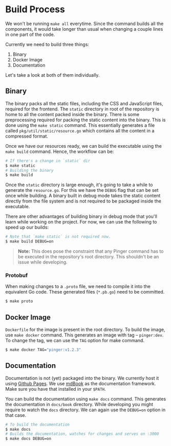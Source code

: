 # Build Process

We won't be running `make all` everytime. Since the command builds all the
components, it would take longer than usual when changing a couple lines in
one part of the code.

Currently we need to build three things:

1. Binary
1. Docker Image
1. Documentation

Let's take a look at both of them individually.

## Binary

The binary packs all the static files, including the CSS and JavaScript
files, required for the frontend. The `static` directory in root of the
repository is home to all the content packed inside the binary. There is
some preprocessing required for packing the static content into the
binary. This is done using the `make static` command. This essentially
generates a file called `pkg/util/static/resource.go` which contains all
the content in a compressed format.

Once we have our resources ready, we can build the executable using the
`make build` command. Hence, the workflow can be:

```sh
# If there's a change in `static` dir
$ make static
# Building the binary
$ make build
```

Once the `static` directory is large enough, it's going to take a while to
generate the `resource.go`. For this we have the `DEBUG` flag that can be
set once while building. A binary built in debug mode takes the static
content directly from the file system and is not required to be packaged
inside the executable.

There are other advantages of building binary in debug mode that you'll
learn while working on the project. For now, we can use the following to
speed up our builds:

```sh
# Note that `make static` is not required now.
$ make build DEBUG=on
```

> **Note:** This does pose the constraint that any Pinger command has to
> be executed in the repository's root directory. This shouldn't be an
> issue while developing.

### Protobuf

When making changes to a `.proto` file, we need to compile it into the
equivalent Go code. These generated files (`*.pb.go`) need to be committed.

```sh
$ make proto
```

## Docker Image

`Dockerfile` for the image is present in the root directory. To build the
image, use `make docker` command. This generates an image with tag –
`pinger:dev`. To change the tag, we can use the `TAG` option for make
command.

```sh
$ make docker TAG="pinger:v1.2.3"
```

## Documentation

Documentation is not (yet) packaged into the binary. We currently host it
using [Github Pages](https://pages.github.com/). We use
[mdBook](https://rust-lang.github.io/mdBook/) as the documentation
framework. Make sure you have that installed in your `$PATH`.

You can build the documentation using `make docs` command. This generates
the documentation in `docs/book` directory. While developing you might
require to watch the `docs` directory. We can again use the `DEBUG=on`
option in that case.

```sh
# To build the documentation
$ make docs
# Builds the documentation, watches for changes and serves on :3000
$ make docs DEBUG=on
```
